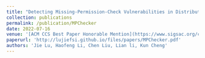 ```yaml
---
title: "Detecting Missing-Permission-Check Vulnerabilities in Distributed Cloud Systems"
collection: publications
permalink: /publication/MPChecker
date: 2022-07-16
venue: '[ACM CCS Best Paper Honorable Mention](https://www.sigsac.org/ccs/CCS2022/program/awards.html)'
paperurl: 'http://lujiefsi.github.io/files/papers/MPChecker.pdf'
authors: 'Jie Lu, Haofeng Li, Chen Liu, Lian li, Kun Cheng'
---
```

